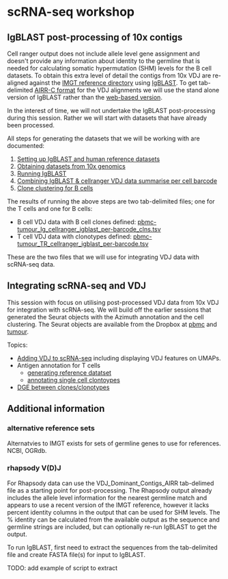 # scRNA-seq workshop

## IgBLAST post-processing of 10x contigs

Cell ranger output does not include allele level gene assignment and doesn't provide any information about identity to the germline that is needed for calculating somatic hypermutation (SHM) levels for the B cell datasets. To obtain this extra level of detail the contigs from 10x VDJ are re-aligned against the [IMGT reference directory](https://www.imgt.org/vquest/refseqh.html) using [IgBLAST](https://ncbi.github.io/igblast/). To get tab-delimited [AIRR-C format](https://docs.airr-community.org/en/stable/datarep/overview.html) for the VDJ alignments we will use the stand alone version of IgBLAST rather than the [web-based version](https://www.ncbi.nlm.nih.gov/igblast/igblast.cgi).

In the interest of time, we will not undertake the IgBLAST post-processing during this session. Rather we will start with datasets that have already been processed. 

All steps for generating the datasets that we will be working with are documented:
1. [Setting up IgBLAST and human reference datasets](docs/igblast_setup.md)
2. [Obtaining datasets from 10x genomics](docs/datasets.md)
3. [Running IgBLAST](docs/running_igblast.md)
4. [Combining IgBLAST & cellranger VDJ data summarise per cell barcode](https://kjlj.github.io/scRNA-seq_VDJ/docs/joining_cellranger_igblast.html)
5. [Clone clustering for B cells](https://kjlj.github.io/scRNA-seq_VDJ/docs/building_b_cell_clones.html)

The results of running the above steps are two tab-delimited files; one for the T cells and one for B cells:
- B cell VDJ data with B cell clones defined: [pbmc-tumour_Ig_cellranger_igblast_per-barcode_clns.tsv](https://raw.githubusercontent.com/kjlj/scRNA-seq_VDJ/main/data/pbmc-tumour_Ig_cellranger_igblast_per-barcode_clns.tsv)
- T cell VDJ data with clonotypes defined: [pbmc-tumour_TR_cellranger_igblast_per-barcode.tsv](https://raw.githubusercontent.com/kjlj/scRNA-seq_VDJ/main/data/pbmc-tumour_TR_cellranger_igblast_per-barcode.tsv)

These are the two files that we will use for integrating VDJ data with scRNA-seq data.

## Integrating scRNA-seq and VDJ

This session with focus on utilising post-processed VDJ data from 10x VDJ for integration with scRNA-seq. We will build off the earlier sessions that generated the Seurat objects with the Azimuth annotation and the cell clustering. The Seurat objects are available from the Dropbox at [pbmc](https://www.dropbox.com/scl/fi/4s610vt1mgtmgibdvfsar/pbmc_seurat-without-VDJ-genes-azimuth.rds?rlkey=ftdkxi9mnxezhbb42dqftbqel&dl=0) and [tumour](https://www.dropbox.com/scl/fi/scik47zay4x27t4wxmo70/tumour_seurat-without-VDJ-genes-azimuth.rds?rlkey=z8ghoeoboaneniv82e2xywji3&dl=0).

Topics:
- [Adding VDJ to scRNA-seq](https://kjlj.github.io/scRNA-seq_VDJ/docs/combining_GEX_and_VDJ.Rmd) including displaying VDJ features on UMAPs.
- Antigen annotation for T cells
  - [generating reference datatset](https://kjlj.github.io/scRNA-seq_VDJ/docs/generating_Ag_reference_for_TRB.html)
  - [annotating single cell clontoypes](https://kjlj.github.io/scRNA-seq_VDJ/docs/antigen_annotation_T_cells.html)
- [DGE between clones/clonotypes](https://kjlj.github.io/scRNA-seq_VDJ/docs/dge_using_VDJ_features.html)

## Additional information

### alternative reference sets

Alternatvies to IMGT exists for sets of germline genes to use for references. NCBI, OGRdb.

### rhapsody V(D)J

For Rhapsody data can use the VDJ_Dominant_Contigs_AIRR tab-delimed file as a starting point for post-processing. The Rhapsody output already includes the allele level information for the nearest germline match and appears to use a recent version of the IMGT reference, however it lacks percent identity columns in the output that can be used for SHM levels. The % identity can be calculated from the available output as the sequence and germline strings are included, but can optionally re-run IgBLAST to get the output.

To run IgBLAST, first need to extract the sequences from the tab-delimited file and create FASTA file(s) for input to IgBLAST.

TODO: add example of script to extract

